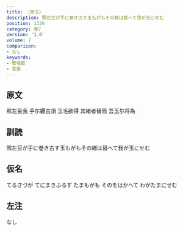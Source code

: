 ```yaml
---
title: （寄玉）
description: 照左豆が手に巻き古す玉もがもその緒は替へて我が玉にせむ
position: 1326
category: 巻7
version: '1.0'
volume: 7
comparison:
- なし
keywords:
- 譬喩歌
- 恋愛
---
```


## 原文

照左豆我 手尓纒古須 玉毛欲得 其緒者替而 吾玉尓将為

## 訓読

照左豆が手に巻き古す玉もがもその緒は替へて我が玉にせむ

## 仮名

てるさづが てにまきふるす たまもがも そのをはかへて わがたまにせむ

## 左注

なし
